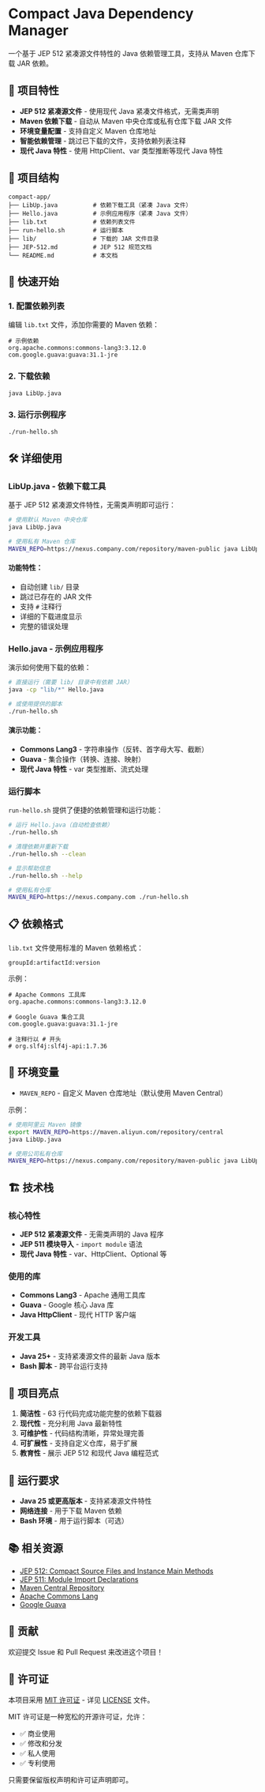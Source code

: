# Compact Java Dependency Manager

一个基于 JEP 512 紧凑源文件特性的 Java 依赖管理工具，支持从 Maven 仓库下载 JAR 依赖。

## 🌟 项目特性

- **JEP 512 紧凑源文件** - 使用现代 Java 紧凑文件格式，无需类声明
- **Maven 依赖下载** - 自动从 Maven 中央仓库或私有仓库下载 JAR 文件
- **环境变量配置** - 支持自定义 Maven 仓库地址
- **智能依赖管理** - 跳过已下载的文件，支持依赖列表注释
- **现代 Java 特性** - 使用 HttpClient、var 类型推断等现代 Java 特性

## 📁 项目结构

```
compact-app/
├── LibUp.java          # 依赖下载工具（紧凑 Java 文件）
├── Hello.java          # 示例应用程序（紧凑 Java 文件）
├── lib.txt             # 依赖列表文件
├── run-hello.sh        # 运行脚本
├── lib/                # 下载的 JAR 文件目录
├── JEP-512.md          # JEP 512 规范文档
└── README.md           # 本文档
```

## 🚀 快速开始

### 1. 配置依赖列表

编辑 `lib.txt` 文件，添加你需要的 Maven 依赖：

```
# 示例依赖
org.apache.commons:commons-lang3:3.12.0
com.google.guava:guava:31.1-jre
```

### 2. 下载依赖

```bash
java LibUp.java
```

### 3. 运行示例程序

```bash
./run-hello.sh
```

## 🛠️ 详细使用

### LibUp.java - 依赖下载工具

基于 JEP 512 紧凑源文件特性，无需类声明即可运行：

```bash
# 使用默认 Maven 中央仓库
java LibUp.java

# 使用私有 Maven 仓库
MAVEN_REPO=https://nexus.company.com/repository/maven-public java LibUp.java
```

#### 功能特性：
- 自动创建 `lib/` 目录
- 跳过已存在的 JAR 文件
- 支持 `#` 注释行
- 详细的下载进度显示
- 完整的错误处理

### Hello.java - 示例应用程序

演示如何使用下载的依赖：

```bash
# 直接运行（需要 lib/ 目录中有依赖 JAR）
java -cp "lib/*" Hello.java

# 或使用提供的脚本
./run-hello.sh
```

#### 演示功能：
- **Commons Lang3** - 字符串操作（反转、首字母大写、截断）
- **Guava** - 集合操作（转换、连接、映射）
- **现代 Java 特性** - var 类型推断、流式处理

### 运行脚本

`run-hello.sh` 提供了便捷的依赖管理和运行功能：

```bash
# 运行 Hello.java（自动检查依赖）
./run-hello.sh

# 清理依赖并重新下载
./run-hello.sh --clean

# 显示帮助信息
./run-hello.sh --help

# 使用私有仓库
MAVEN_REPO=https://nexus.company.com ./run-hello.sh
```

## 📋 依赖格式

`lib.txt` 文件使用标准的 Maven 依赖格式：

```
groupId:artifactId:version
```

示例：
```
# Apache Commons 工具库
org.apache.commons:commons-lang3:3.12.0

# Google Guava 集合工具
com.google.guava:guava:31.1-jre

# 注释行以 # 开头
# org.slf4j:slf4j-api:1.7.36
```

## 🔧 环境变量

- `MAVEN_REPO` - 自定义 Maven 仓库地址（默认使用 Maven Central）

示例：
```bash
# 使用阿里云 Maven 镜像
export MAVEN_REPO=https://maven.aliyun.com/repository/central
java LibUp.java

# 使用公司私有仓库
MAVEN_REPO=https://nexus.company.com/repository/maven-public java LibUp.java
```

## 🏗️ 技术栈

### 核心特性
- **JEP 512 紧凑源文件** - 无需类声明的 Java 程序
- **JEP 511 模块导入** - `import module` 语法
- **现代 Java 特性** - var、HttpClient、Optional 等

### 使用的库
- **Commons Lang3** - Apache 通用工具库
- **Guava** - Google 核心 Java 库
- **Java HttpClient** - 现代 HTTP 客户端

### 开发工具
- **Java 25+** - 支持紧凑源文件的最新 Java 版本
- **Bash 脚本** - 跨平台运行支持

## 🎯 项目亮点

1. **简洁性** - 63 行代码完成功能完整的依赖下载器
2. **现代性** - 充分利用 Java 最新特性
3. **可维护性** - 代码结构清晰，异常处理完善
4. **可扩展性** - 支持自定义仓库，易于扩展
5. **教育性** - 展示 JEP 512 和现代 Java 编程范式

## 🚀 运行要求

- **Java 25 或更高版本** - 支持紧凑源文件特性
- **网络连接** - 用于下载 Maven 依赖
- **Bash 环境** - 用于运行脚本（可选）

## 📚 相关资源

- [JEP 512: Compact Source Files and Instance Main Methods](https://openjdk.org/jeps/512)
- [JEP 511: Module Import Declarations](https://openjdk.org/jeps/511)
- [Maven Central Repository](https://search.maven.org/)
- [Apache Commons Lang](https://commons.apache.org/proper/commons-lang/)
- [Google Guava](https://github.com/google/guava)

## 🤝 贡献

欢迎提交 Issue 和 Pull Request 来改进这个项目！

## 📄 许可证

本项目采用 [MIT 许可证](LICENSE) - 详见 [LICENSE](LICENSE) 文件。

MIT 许可证是一种宽松的开源许可证，允许：
- ✅ 商业使用
- ✅ 修改和分发
- ✅ 私人使用
- ✅ 专利使用

只需要保留版权声明和许可证声明即可。